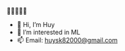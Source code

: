👋👋👋👋👋
- 👋 Hi, I’m Huy
- 👀 I’m interested in ML
- 📫 Email: <huysk82000@gmail.com>

<!---
huycq1712/huycq1712 is a ✨ special ✨ repository because its `README.md` (this file) appears on your GitHub profile.
You can click the Preview link to take a look at your changes.
--->
